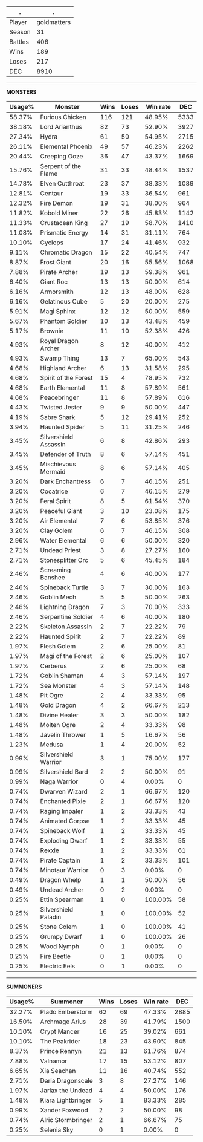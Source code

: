 .|.
|-|-
Player|goldmatters
Season|31
Battles|406
Wins|189
Loses|217
DEC|8910

---
**MONSTERS**

Usage%|Monster|Wins|Loses|Win rate|DEC|
-|-|-|-|-|-|
58.37%|Furious Chicken|116|121|48.95%|5333|
38.18%|Lord Arianthus|82|73|52.90%|3927|
27.34%|Hydra|61|50|54.95%|2715|
26.11%|Elemental Phoenix|49|57|46.23%|2262|
20.44%|Creeping Ooze|36|47|43.37%|1669|
15.76%|Serpent of the Flame|31|33|48.44%|1537|
14.78%|Elven Cutthroat|23|37|38.33%|1089|
12.81%|Centaur|19|33|36.54%|961|
12.32%|Fire Demon|19|31|38.00%|964|
11.82%|Kobold Miner|22|26|45.83%|1142|
11.33%|Crustacean King|27|19|58.70%|1410|
11.08%|Prismatic Energy|14|31|31.11%|764|
10.10%|Cyclops|17|24|41.46%|932|
9.11%|Chromatic Dragon|15|22|40.54%|747|
8.87%|Frost Giant|20|16|55.56%|1068|
7.88%|Pirate Archer|19|13|59.38%|961|
6.40%|Giant Roc|13|13|50.00%|614|
6.16%|Armorsmith|12|13|48.00%|628|
6.16%|Gelatinous Cube|5|20|20.00%|275|
5.91%|Magi Sphinx|12|12|50.00%|559|
5.67%|Phantom Soldier|10|13|43.48%|459|
5.17%|Brownie|11|10|52.38%|426|
4.93%|Royal Dragon Archer|8|12|40.00%|412|
4.93%|Swamp Thing|13|7|65.00%|543|
4.68%|Highland Archer|6|13|31.58%|295|
4.68%|Spirit of the Forest|15|4|78.95%|732|
4.68%|Earth Elemental|11|8|57.89%|561|
4.68%|Peacebringer|11|8|57.89%|616|
4.43%|Twisted Jester|9|9|50.00%|447|
4.19%|Sabre Shark|5|12|29.41%|252|
3.94%|Haunted Spider|5|11|31.25%|246|
3.45%|Silvershield Assassin|6|8|42.86%|293|
3.45%|Defender of Truth|8|6|57.14%|451|
3.45%|Mischievous Mermaid|8|6|57.14%|405|
3.20%|Dark Enchantress|6|7|46.15%|251|
3.20%|Cocatrice|6|7|46.15%|279|
3.20%|Feral Spirit|8|5|61.54%|370|
3.20%|Peaceful Giant|3|10|23.08%|175|
3.20%|Air Elemental|7|6|53.85%|376|
3.20%|Clay Golem|6|7|46.15%|308|
2.96%|Water Elemental|6|6|50.00%|320|
2.71%|Undead Priest|3|8|27.27%|160|
2.71%|Stonesplitter Orc|5|6|45.45%|184|
2.46%|Screaming Banshee|4|6|40.00%|177|
2.46%|Spineback Turtle|3|7|30.00%|163|
2.46%|Goblin Mech|5|5|50.00%|263|
2.46%|Lightning Dragon|7|3|70.00%|333|
2.46%|Serpentine Soldier|4|6|40.00%|180|
2.22%|Skeleton Assassin|2|7|22.22%|79|
2.22%|Haunted Spirit|2|7|22.22%|89|
1.97%|Flesh Golem|2|6|25.00%|81|
1.97%|Magi of the Forest|2|6|25.00%|107|
1.97%|Cerberus|2|6|25.00%|68|
1.72%|Goblin Shaman|4|3|57.14%|197|
1.72%|Sea Monster|4|3|57.14%|148|
1.48%|Pit Ogre|2|4|33.33%|95|
1.48%|Gold Dragon|4|2|66.67%|213|
1.48%|Divine Healer|3|3|50.00%|182|
1.48%|Molten Ogre|2|4|33.33%|98|
1.48%|Javelin Thrower|1|5|16.67%|56|
1.23%|Medusa|1|4|20.00%|52|
0.99%|Silvershield Warrior|3|1|75.00%|177|
0.99%|Silvershield Bard|2|2|50.00%|91|
0.99%|Naga Warrior|0|4|0.00%|0|
0.74%|Dwarven Wizard|2|1|66.67%|120|
0.74%|Enchanted Pixie|2|1|66.67%|120|
0.74%|Raging Impaler|1|2|33.33%|43|
0.74%|Animated Corpse|1|2|33.33%|45|
0.74%|Spineback Wolf|1|2|33.33%|45|
0.74%|Exploding Dwarf|1|2|33.33%|55|
0.74%|Rexxie|1|2|33.33%|61|
0.74%|Pirate Captain|1|2|33.33%|101|
0.74%|Minotaur Warrior|0|3|0.00%|0|
0.49%|Dragon Whelp|1|1|50.00%|56|
0.49%|Undead Archer|0|2|0.00%|0|
0.25%|Ettin Spearman|1|0|100.00%|58|
0.25%|Silvershield Paladin|1|0|100.00%|52|
0.25%|Stone Golem|1|0|100.00%|41|
0.25%|Grumpy Dwarf|1|0|100.00%|26|
0.25%|Wood Nymph|0|1|0.00%|0|
0.25%|Fire Beetle|0|1|0.00%|0|
0.25%|Electric Eels|0|1|0.00%|0|

---
**SUMMONERS**

Usage%|Summoner|Wins|Loses|Win rate|DEC|
-|-|-|-|-|-|
32.27%|Plado Emberstorm|62|69|47.33%|2885|
16.50%|Archmage Arius|28|39|41.79%|1500|
10.10%|Crypt Mancer|16|25|39.02%|661|
10.10%|The Peakrider|18|23|43.90%|845|
8.37%|Prince Rennyn|21|13|61.76%|874|
7.88%|Valnamor|17|15|53.12%|807|
6.65%|Xia Seachan|11|16|40.74%|552|
2.71%|Daria Dragonscale|3|8|27.27%|146|
1.97%|Jarlax the Undead|4|4|50.00%|176|
1.48%|Kiara Lightbringer|5|1|83.33%|285|
0.99%|Xander Foxwood|2|2|50.00%|98|
0.74%|Alric Stormbringer|2|1|66.67%|75|
0.25%|Selenia Sky|0|1|0.00%|0|
